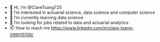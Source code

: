 - 👋 Hi, I’m @ClareTsang725
- 👀 I’m interested in actuarial science, data science and computer science
- 🌱 I’m currently learning data science
- 💞️ I’m looking for jobs related to data and actuarial analytics
- 📫 How to reach me https://www.linkedin.com/in/clare-tsang-099015159/

<!---
ClareTsang725/ClareTsang725 is a ✨ special ✨ repository because its `README.md` (this file) appears on your GitHub profile.
You can click the Preview link to take a look at your changes.
--->
